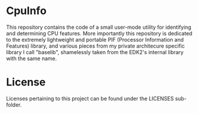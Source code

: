 # CpuInfo 

This repository contains the code of a small user-mode utility for identifying and determining CPU features.
More importantly this repository is dedicated to the extremely lightweight and portable PIF (Processor Information and Features) library, and various pieces from my private architecure specific library I call "baselib", shamelessly taken from the EDK2's internal library with the same name.

# License

Licenses pertaining to this project can be found under the LICENSES sub-folder.